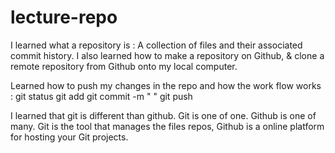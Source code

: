 # lecture-repo

I learned what a repository is : A collection of files and their associated commit history. 
I also learned how to make a repository on Github, & clone a remote repository from Github onto my local computer. 

Learned how to push my changes in the repo and how the work flow works : 
git status
git add <filename>
git commit -m " " 
git push 

I learned that git is different than github. Git is one of one. Github is one of many. Git is the tool that manages the files repos, Github is a online platform for hosting your Git projects.